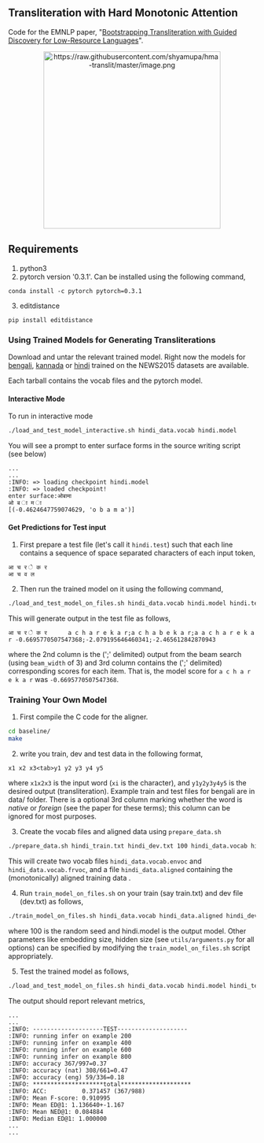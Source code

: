 Transliteration with Hard Monotonic Attention
----------------------------------------------
Code for the EMNLP paper, "[Bootstrapping Transliteration with Guided Discovery for Low-Resource Languages](http://shyamupa.com/papers/UKR18.pdf)".

<p align="center">
<img src="https://raw.githubusercontent.com/shyamupa/hma-translit/master/image.png" alt="https://raw.githubusercontent.com/shyamupa/hma-translit/master/image.png" height="360">
</p>

## Requirements

1. python3
2. pytorch version '0.3.1'. Can be installed using the following command,
```
conda install -c pytorch pytorch=0.3.1
```
3. editdistance
```
pip install editdistance
```

### Using Trained Models for Generating Transliterations

Download and untar the relevant trained model.
Right now the models for [bengali](http://bilbo.cs.illinois.edu/~upadhya3/bengali.tar.gz), [kannada](http://bilbo.cs.illinois.edu/~upadhya3/kannada.tar.gz) or [hindi](http://bilbo.cs.illinois.edu/~upadhya3/hindi.tar.gz) trained on the NEWS2015 datasets are available. 

Each tarball contains the vocab files and the pytorch model.

#### Interactive Mode
To run in interactive mode

```bash
./load_and_test_model_interactive.sh hindi_data.vocab hindi.model
```
You will see a prompt to enter surface forms in the source writing script (see below)
```
...
...
:INFO: => loading checkpoint hindi.model
:INFO: => loaded checkpoint!
enter surface:ओबामा
ओ ब ा म ा
[(-0.4624647759074629, 'o b a m a')]
```

#### Get Predictions for Test input
1. First prepare a test file (let's call it `hindi.test`) such that each line contains a sequence of space separated characters of each input token,

```
आ च र े क र
आ च व ल
```

2. Then run the trained model on it using the following command,
```bash
./load_and_test_model_on_files.sh hindi_data.vocab hindi.model hindi.test hindi.test.out
```
This will generate output in the test file as follows,

```
आ च र े क र      a c h a r e k a r;a c h a b e k a r;a a c h a r e k a r -0.6695770507547368;-2.079195646460341;-2.465612842870943
``` 

where the 2nd column is the (';' delimited) output from the beam search (using `beam_width` of 3) and 3rd column contains the (';' delimited) corresponding scores for each item. 
That is, the model score for `a c h a r e k a r` was  `-0.6695770507547368`. 

### Training Your Own Model

1. First compile the C code for the aligner.
```bash
cd baseline/
make
```

2. write you train, dev and test data in the following format, 

```
x1 x2 x3<tab>y1 y2 y3 y4 y5
```
where `x1x2x3` is the input word (`xi` is the character), and `y1y2y3y4y5` is the desired output (transliteration). Example train and test files for bengali are in data/ folder. There is a optional 3rd column marking whether the word is *native* or *foreign* (see the paper for these terms); this column can be ignored for most purposes. 


3. Create the vocab files and aligned data using `prepare_data.sh`

```bash
./prepare_data.sh hindi_train.txt hindi_dev.txt 100 hindi_data.vocab hindi_data.aligned  
```

This will create two vocab files `hindi_data.vocab.envoc` and `hindi_data.vocab.frvoc`, and a file `hindi_data.aligned` containing the (monotonically) aligned training data .


4. Run `train_model_on_files.sh` on your train (say train.txt) and dev file (dev.txt) as follows,

```bash
./train_model_on_files.sh hindi_data.vocab hindi_data.aligned hindi_dev.txt 100 hindi.model
```

where 100 is the random seed and hindi.model is the output model. 
Other parameters like embedding size, hidden size (see `utils/arguments.py` for all options) can be specified by modifying the `train_model_on_files.sh` script appropriately.

5. Test the trained model as follows,

```bash
./load_and_test_model_on_files.sh hindi_data.vocab hindi.model hindi_test.txt output.txt
```

The output should report relevant metrics,

```
...
...
:INFO: --------------------TEST--------------------
:INFO: running infer on example 200
:INFO: running infer on example 400
:INFO: running infer on example 600
:INFO: running infer on example 800
:INFO: accuracy 367/997=0.37
:INFO: accuracy (nat) 308/661=0.47
:INFO: accuracy (eng) 59/336=0.18
:INFO: ********************total********************
:INFO: ACC:          0.371457 (367/988)
:INFO: Mean F-score: 0.910995
:INFO: Mean ED@1: 1.136640+-1.167
:INFO: Mean NED@1: 0.084884
:INFO: Median ED@1: 1.000000
...
...
```
